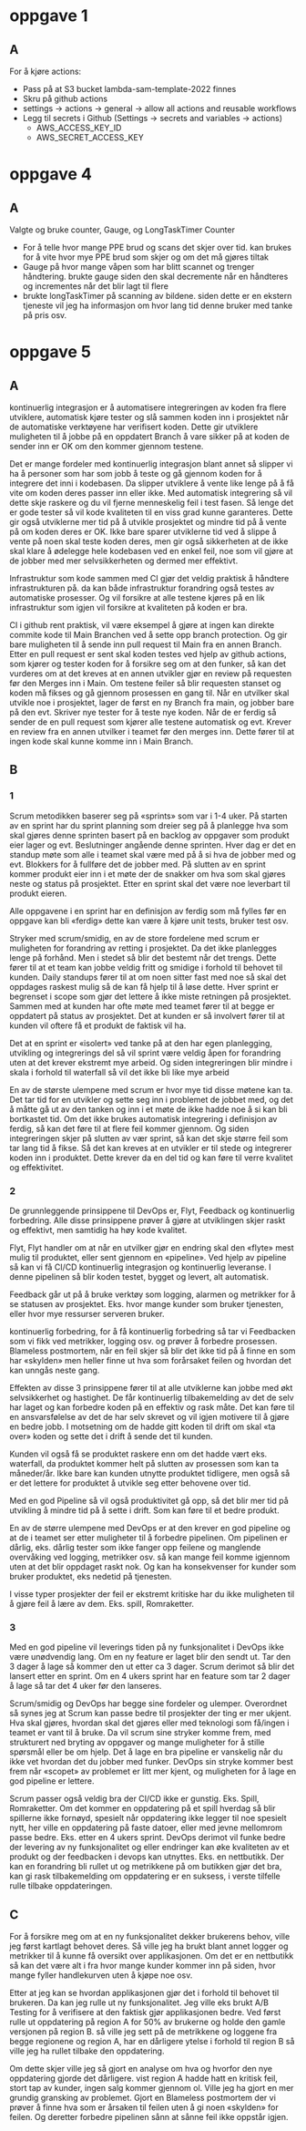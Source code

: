 # oppgave 1

## A
For å kjøre actions:
* Pass på at S3 bucket lambda-sam-template-2022 finnes
*  Skru på github actions
  * settings -> actions -> general -> allow all actions and reusable workflows
* Legg til secrets i Github (Settings -> secrets and variables -> actions)
  * AWS_ACCESS_KEY_ID
  * AWS_SECRET_ACCESS_KEY

# oppgave 4

## A
Valgte og bruke counter, Gauge, og LongTaskTimer
Counter
  * For å telle hvor mange PPE brud og scans det skjer over tid. kan brukes for å vite hvor mye PPE brud som skjer og om det må gjøres tiltak
  * Gauge på hvor mange våpen som har blitt scannet og trenger håndtering. brukte gauge siden den skal decremente når en håndteres og incrementes når det blir lagt til flere
  * brukte longTaskTimer på scanning av bildene. siden dette er en ekstern tjeneste vil jeg ha informasjon om hvor lang tid denne bruker med tanke på pris osv.
# oppgave 5
 ## A

kontinuerlig integrasjon er å automatisere integreringen av koden fra flere utviklere, automatisk kjøre tester og slå sammen koden inn i prosjektet når de automatiske verktøyene har verifisert koden. Dette gir utviklere muligheten til å jobbe på en oppdatert Branch å vare sikker på at koden de sender inn er OK om den kommer gjennom testene.


Det er mange fordeler med kontinuerlig integrasjon blant annet så slipper vi ha å personer som har som jobb å teste og gå gjennom koden for å integrere det inni i kodebasen. Da slipper utviklere å vente like lenge på å få vite om koden deres passer inn eller ikke. Med automatisk integrering så vil dette skje raskere og du vil fjerne menneskelig feil i test fasen. Så lenge det er gode tester så vil kode kvaliteten til en viss grad kunne garanteres. Dette gir også utviklerne mer tid på å utvikle prosjektet og mindre tid på å vente på om koden deres er OK. Ikke bare sparer utviklerne tid ved å slippe å vente på noen skal teste koden deres, men gir også sikkerheten at de ikke skal klare å ødelegge hele kodebasen ved en enkel feil, noe som vil gjøre at de jobber med mer selvsikkerheten og dermed mer effektivt.


Infrastruktur som kode sammen med CI gjør det veldig praktisk å håndtere infrastrukturen på. da kan både infrastruktur forandring også testes av automatiske prosesser. Og vil forsikre at alle testene kjøres på en lik infrastruktur som igjen vil forsikre at kvaliteten på koden er bra.


CI i github rent praktisk, vil være eksempel å gjøre at ingen kan direkte commite kode til Main Branchen ved å sette opp branch protection. Og gir bare muligheten til å sende inn pull request til Main fra en annen Branch. Etter en pull request er sent skal koden testes ved hjelp av github actions, som kjører og tester koden for å forsikre seg om at den funker, så kan det vurderes om at det kreves at en annen utvikler gjør en review på requesten før den Merges inn i Main. Om testene feiler så blir requesten stanset og koden må fikses og gå gjennom prosessen en gang til. Når en utvilker skal utvikle noe i prosjektet, lager de først en ny Branch fra main, og jobber bare på den evt. Skriver nye tester for å teste nye koden. Når de er ferdig så sender de en pull request som kjører alle testene automatisk og evt. Krever en review fra en annen utvilker i teamet før den merges inn. Dette fører til at ingen kode skal kunne komme inn i Main Branch. 

 ## B
### 1
 Scrum metodikken baserer seg på «sprints» som var i 1-4 uker. På starten av en sprint har du sprint planning som dreier seg på å planlegge hva som skal gjøres denne sprinten basert på en backlog av oppgaver som produkt eier lager og evt. Beslutninger angående denne sprinten. Hver dag er det en standup møte som alle i teamet skal være med på å si hva de jobber med og evt. Blokkers for å fullføre det de jobber med. På slutten av en sprint kommer produkt eier inn i et møte der de snakker om hva som skal gjøres neste og status på prosjektet. Etter en sprint skal det være noe leverbart til produkt eieren.


 Alle oppgavene i en sprint har en definisjon av ferdig som må fylles før en oppgave kan bli «ferdig» dette kan være å kjøre unit tests, bruker test osv.

 
 Stryker med scrum/smidig, en av de store fordelene med scrum er muligheten for forandring av retting i prosjektet. Da det ikke planlegges lenge på forhånd. Men i stedet så blir det bestemt når det trengs. Dette fører til at et team kan jobbe veldig fritt og smidige i forhold til behovet til kunden. Daily standups fører til at om noen sitter fast med noe så skal det oppdages raskest mulig så de kan få hjelp til å løse dette. Hver sprint er begrenset i scope som gjør det lettere å ikke miste retningen på prosjektet. Sammen med at kunden har ofte møte med teamet fører til at begge er oppdatert på status av prosjektet. Det at kunden er så involvert fører til at kunden vil oftere få et produkt de faktisk vil ha.

 
 Det at en sprint er «isolert» ved tanke på at den har egen planlegging, utvikling og integrerings del så vil sprint være veldig åpen for forandring uten at det krever ekstremt mye arbeid. Og siden integreringen blir mindre i skala i forhold til waterfall så vil det ikke bli like mye arbeid

 
 En av de største ulempene med scrum er hvor mye tid disse møtene kan ta. Det tar tid for en utvikler og sette seg inn i problemet de jobbet med, og det å måtte gå ut av den tanken og inn i et møte de ikke hadde noe å si kan bli bortkastet tid. Om det ikke brukes automatisk integrering i definisjon av ferdig, så kan det føre til at flere feil kommer gjennom. Og siden integreringen skjer på slutten av vær sprint, så kan det skje større feil som tar lang tid å fikse. Så det kan kreves at en utvikler er til stede og integrerer koden inn i produktet. Dette krever da en del tid og kan føre til verre kvalitet og effektivitet. 

### 2
 De grunnleggende prinsippene til DevOps er, Flyt, Feedback og kontinuerlig forbedring. Alle disse prinsippene prøver å gjøre at utviklingen skjer raskt og effektivt, men samtidig ha høy kode kvalitet.


 Flyt, Flyt handler om at når en utvilker gjør en endring skal den «flyte» mest mulig til produktet, eller sent gjennom en «pipeline». Ved hjelp av pipeline så kan vi få CI/CD kontinuerlig integrasjon og kontinuerlig leveranse. I denne pipelinen så blir koden testet, bygget og levert, alt automatisk.

 
 Feedback går ut på å bruke verktøy som logging, alarmen og metrikker for å se statusen av prosjektet. Eks. hvor mange kunder som bruker tjenesten, eller hvor mye ressurser serveren bruker.


 kontinuerlig forbedring, for å få kontinuerlig forbedring så tar vi Feedbacken som vi fikk ved metrikker, logging osv. og prøver å forbedre prosessen. Blameless postmortem, når en feil skjer så blir det ikke tid på å finne en som har «skylden» men heller finne ut hva som forårsaket feilen og hvordan det kan unngås neste gang.

 
 Effekten av disse 3 prinsippene fører til at alle utviklerne kan jobbe med økt selvsikkerhet og hastighet. De får kontinuerlig tilbakemelding av det de selv har laget og kan forbedre koden på en effektiv og rask måte. Det kan føre til en ansvarsfølelse av det de har selv skrevet og vil igjen motivere til å gjøre en bedre jobb. I motsetning om de hadde gitt koden til drift om skal «ta over» koden og sette det i drift å sende det til kunden.

 
 Kunden vil også få se produktet raskere enn om det hadde vært eks. waterfall, da produktet kommer helt på slutten av prosessen som kan ta måneder/år. Ikke bare kan kunden utnytte produktet tidligere, men også så er det lettere for produktet å utvikle seg etter behovene over tid.

 
 Med en god Pipeline så vil også produktivitet gå opp, så det blir mer tid på utvikling å mindre tid på å sette i drift. Som kan føre til et bedre produkt.

 
 En av de større ulempene med DevOps er at den krever en god pipeline og at de i teamet ser etter muligheter til å forbedre pipelinen. Om pipelinen er dårlig, eks. dårlig tester som ikke fanger opp feilene og manglende overvåking ved logging, metrikker osv. så kan mange feil komme igjennom uten at det blir oppdaget raskt nok. Og kan ha konsekvenser for kunder som bruker produktet, eks nedetid på tjenesten.

 
 I visse typer prosjekter der feil er ekstremt kritiske har du ikke muligheten til å gjøre feil å lære av dem. Eks. spill, Romraketter.

### 3
 Med en god pipeline vil leverings tiden på ny funksjonalitet i DevOps ikke være unødvendig lang. Om en ny feature er laget blir den sendt ut. Tar den 3 dager å lage så kommer den ut etter ca 3 dager. Scrum derimot så blir det lansert etter en sprint. Om en 4 ukers sprint har en feature som tar 2 dager å lage så tar det 4 uker før den lanseres.


 Scrum/smidig og DevOps har begge sine fordeler og ulemper. Overordnet så synes jeg at Scrum kan passe bedre til prosjekter der ting er mer ukjent. Hva skal gjøres, hvordan skal det gjøres eller med teknologi som få/ingen i teamet er vant til å bruke. Da vil scrum sine stryker komme frem, med strukturert ned bryting av oppgaver og mange muligheter for å stille spørsmål eller be om hjelp. Det å lage en bra pipeline er vanskelig når du ikke vet hvordan det du jobber med funker. DevOps sin stryke kommer best frem når «scopet» av problemet er litt mer kjent, og muligheten for å lage en god pipeline er lettere. 

 
 Scrum passer også veldig bra der CI/CD ikke er gunstig. Eks. Spill, Romraketter. Om det kommer en oppdatering på et spill hverdag så blir spillerne ikke fornøyd, spesielt når oppdatering ikke legger til noe spesielt nytt, her ville en oppdatering på faste datoer, eller med jevne mellomrom passe bedre. Eks. etter en 4 ukers sprint. DevOps derimot vil funke bedre der levering av ny funksjonalitet og eller endringer kan øke kvaliteten av et produkt og der feedbacken i devops kan utnyttes. Eks. en nettbutikk. Der kan en forandring bli rullet ut og metrikkene på om butikken gjør det bra, kan gi rask tilbakemelding om oppdatering er en suksess, i verste tilfelle rulle tilbake oppdateringen.

## C
For å forsikre meg om at en ny funksjonalitet dekker brukerens behov, ville jeg først kartlagt behovet deres. Så ville jeg ha brukt blant annet logger og metrikker til å kunne få oversikt over applikasjonen. Om det er en nettbutikk så kan det være alt i fra hvor mange kunder kommer inn på siden, hvor mange fyller handlekurven uten å kjøpe noe osv.


Etter at jeg kan se hvordan applikasjonen gjør det i forhold til behovet til brukeren. Da kan jeg rulle ut ny funksjonalitet. Jeg ville eks brukt A/B Testing for å verifisere at den faktisk gjør applikasjonen bedre. Ved først rulle ut oppdatering på region A for 50% av brukerne og holde den gamle versjonen på region B. så ville jeg sett på de metrikkene og loggene fra begge regionene og region A, har en dårligere ytelse i forhold til region B så ville jeg ha rullet tilbake den oppdatering.


Om dette skjer ville jeg så gjort en analyse om hva og hvorfor den nye oppdatering gjorde det dårligere. vist region A hadde hatt en kritisk feil, stort tap av kunder, ingen salg kommer gjennom ol. Ville jeg ha gjort en mer grundig gransking av problemet. Gjort en Blameless postmortem der vi prøver å finne hva som er årsaken til feilen uten å gi noen «skylden» for feilen. Og deretter forbedre pipelinen sånn at sånne feil ikke oppstår igjen.

	
	
	
